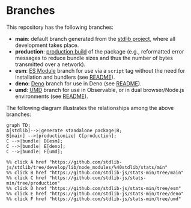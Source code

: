 <!--

@license Apache-2.0

Copyright (c) 2022 The Stdlib Authors.

Licensed under the Apache License, Version 2.0 (the "License");
you may not use this file except in compliance with the License.
You may obtain a copy of the License at

    http://www.apache.org/licenses/LICENSE-2.0

Unless required by applicable law or agreed to in writing, software
distributed under the License is distributed on an "AS IS" BASIS,
WITHOUT WARRANTIES OR CONDITIONS OF ANY KIND, either express or implied.
See the License for the specific language governing permissions and
limitations under the License.

-->

# Branches

This repository has the following branches:

-   **main**: default branch generated from the [stdlib project][stdlib-url], where all development takes place.
-   **production**: [production build][production-url] of the package (e.g., reformatted error messages to reduce bundle sizes and thus the number of bytes transmitted over a network).
-   **esm**: [ES Module][esm-url] branch for use via a `script` tag without the need for installation and bundlers (see [README][esm-readme]).
-   **deno**: [Deno][deno-url] branch for use in Deno (see [README][deno-readme]).
-   **umd**: [UMD][umd-url] branch for use in Observable, or in dual browser/Node.js environments (see [README][umd-readme]).

The following diagram illustrates the relationships among the above branches:

```mermaid
graph TD;
A[stdlib]-->|generate standalone package|B;
B[main] -->|productionize| C[production];
C -->|bundle| D[esm];
C -->|bundle| E[deno];
C -->|bundle| F[umd];

%% click A href "https://github.com/stdlib-js/stdlib/tree/develop/lib/node_modules/%40stdlib/stats/min"
%% click B href "https://github.com/stdlib-js/stats-min/tree/main"
%% click C href "https://github.com/stdlib-js/stats-min/tree/production"
%% click D href "https://github.com/stdlib-js/stats-min/tree/esm"
%% click E href "https://github.com/stdlib-js/stats-min/tree/deno"
%% click F href "https://github.com/stdlib-js/stats-min/tree/umd"
```

[stdlib-url]: https://github.com/stdlib-js/stdlib/tree/develop/lib/node_modules/%40stdlib/stats/min
[production-url]: https://github.com/stdlib-js/stats-min/tree/production
[deno-url]: https://github.com/stdlib-js/stats-min/tree/deno
[deno-readme]: https://github.com/stdlib-js/stats-min/blob/deno/README.md
[umd-url]: https://github.com/stdlib-js/stats-min/tree/umd
[umd-readme]: https://github.com/stdlib-js/stats-min/blob/umd/README.md
[esm-url]: https://github.com/stdlib-js/stats-min/tree/esm
[esm-readme]: https://github.com/stdlib-js/stats-min/blob/esm/README.md